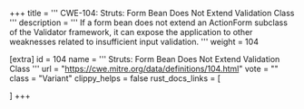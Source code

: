 +++
title = '''
CWE-104: Struts: Form Bean Does Not Extend Validation Class
'''
description	= '''
If a form bean does not extend an ActionForm subclass of the Validator framework, it can expose the application to other weaknesses related to insufficient input validation.
'''
weight = 104

[extra]
id = 104
name = '''
Struts: Form Bean Does Not Extend Validation Class
'''
url = "https://cwe.mitre.org/data/definitions/104.html"
vote = ""
class = "Variant"
clippy_helps = false
rust_docs_links = [
	
]
+++
